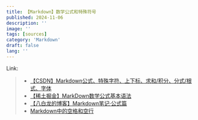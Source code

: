 ```yaml
---
title: 【Markdown】数学公式和特殊符号
published: 2024-11-06
description: ''
image: ''
tags: [sources]
category: 'Markdown'
draft: false 
lang: ''
---
```

Link:
> - [【CSDN】Markdown公式、特殊字符、上下标、求和/积分、分式/根式、字体](https://blog.csdn.net/weixin_42546496/article/details/88115095)
> - [【稀土掘金】MarkDown数学公式基本语法](https://juejin.cn/post/7092968789297332237)
> - [【八白龙的博客】Markdown笔记·公式篇](https://ericzong.github.io/posts/markdown-formula.html)
> - [Markdown中的空格和空行](https://cloud.baidu.com/article/2970805)
